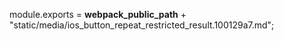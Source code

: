 module.exports = __webpack_public_path__ + "static/media/ios_button_repeat_restricted_result.100129a7.md";